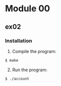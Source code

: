 # Module 00

## ex02
### Installation
1. Compile the program:
```bash 
$ make 
```
2. Run the program:
```bash 
$ ./account
```
